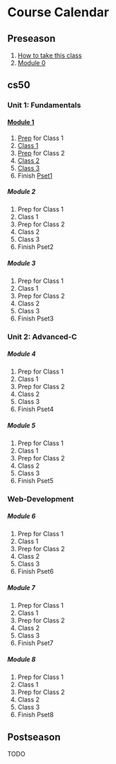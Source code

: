 # Course Calendar

## Preseason
1. [How to take this class](../how-to-take-this-class)
2. [Module 0](./preseason/module0)

## cs50

### Unit 1: Fundamentals

#### [Module 1](./cs50/unit1-fundamentals/module1)
1. [Prep](./cs50/unit1-fundamentals/module1/class1-prep) for Class 1
2. [Class 1](./cs50/unit1-fundamentals/module1/class1)
3. [Prep](./cs50/unit1-fundamentals/module1/class2-prep) for Class 2
4. [Class 2](./cs50/unit1-fundamentals/module1/class2)
5. [Class 3](./cs50/unit1-fundamentals/module1/class3)
6. Finish [Pset1](TODO)

##### Module 2
1. Prep for Class 1
2. Class 1
3. Prep for Class 2
4. Class 2
5. Class 3
6. Finish Pset2

##### Module 3
1. Prep for Class 1
2. Class 1
3. Prep for Class 2
4. Class 2
5. Class 3
6. Finish Pset3

### Unit 2: Advanced-C

##### Module 4
1. Prep for Class 1
2. Class 1
3. Prep for Class 2
4. Class 2
5. Class 3
6. Finish Pset4

##### Module 5
1. Prep for Class 1
2. Class 1
3. Prep for Class 2
4. Class 2
5. Class 3
6. Finish Pset5

### Web-Development

##### Module 6
1. Prep for Class 1
2. Class 1
3. Prep for Class 2
4. Class 2
5. Class 3
6. Finish Pset6

##### Module 7
1. Prep for Class 1
2. Class 1
3. Prep for Class 2
4. Class 2
5. Class 3
6. Finish Pset7

##### Module 8
1. Prep for Class 1
2. Class 1
3. Prep for Class 2
4. Class 2
5. Class 3
6. Finish Pset8



## Postseason
TODO
